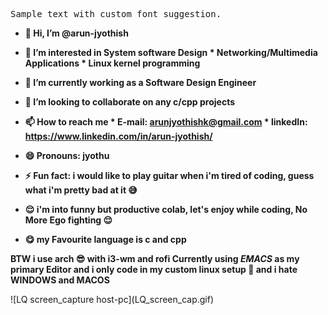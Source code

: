 <span style="font-family: 'Fira Code', monospace;">Sample text with custom font suggestion.</span>
<b>
- 👋 Hi, I’m @arun-jyothish
- 👀 I’m interested in System software Design
                        * Networking/Multimedia Applications
                        * Linux kernel programming
  
- 🌱 I’m currently working as a Software Design Engineer
- 💞️ I’m looking to collaborate on any c/cpp projects
- 📫 How to reach me
                        * E-mail: arunjyothishk@gmail.com
                        * linkedIn: https://www.linkedin.com/in/arun-jyothish/
- 😄 Pronouns: jyothu
- ⚡ Fun fact: i would like to play guitar when i'm tired of coding, guess what i'm pretty bad at it 	😅
- 😌 i'm into funny but productive colab, let's enjoy while coding, No More Ego fighting 😌
- 😋 my Favourite language is c and cpp

BTW i use arch 😎 with i3-wm and rofi
Currently using _EMACS_ as my primary Editor 
and i only code in my custom linux setup 🤫 and i hate WINDOWS and MACOS

</b>
![LQ screen_capture host-pc](LQ_screen_cap.gif)
<!---
arun-jyothish/arun-jyothish is a ✨ special ✨ repository because its `README.md` (this file) appears on your GitHub profile.
You can click the Preview link to take a look at your changes.
--->
